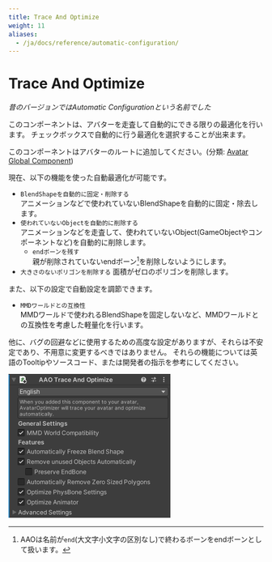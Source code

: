 ```yaml
---
title: Trace And Optimize
weight: 11
aliases:
  - /ja/docs/reference/automatic-configuration/
---
```


# Trace And Optimize

<i>昔のバージョンではAutomatic Configurationという名前でした</i>

このコンポーネントは、アバターを走査して自動的にできる限りの最適化を行います。
チェックボックスで自動的に行う最適化を選択することが出来ます。

このコンポーネントはアバターのルートに追加してください。(分類: [Avatar Global Component](../../component-kind/avatar-global-components))

現在、以下の機能を使った自動最適化が可能です。
- `BlendShapeを自動的に固定・削除する`  
  アニメーションなどで使われていないBlendShapeを自動的に固定・除去します。
- `使われていないObjectを自動的に削除する`  
  アニメーションなどを走査して、使われていないObject(GameObjectやコンポーネントなど)を自動的に削除します。
  - `endボーンを残す`  
    親が削除されていないendボーン[^endbone]を削除しないようにします。
- `大きさのないポリゴンを削除する`
  面積がゼロのポリゴンを削除します。

また、以下の設定で自動設定を調節できます。
- `MMDワールドとの互換性`  
  MMDワールドで使われるBlendShapeを固定しないなど、MMDワールドとの互換性を考慮した軽量化を行います。

他に、バグの回避などに使用するための高度な設定がありますが、それらは不安定であり、不用意に変更するべきではありません。
それらの機能については英語のTooltipやソースコード、または開発者の指示を参考にしてください。

![component.png](component.png)

[^endbone]: AAOは名前が`end`(大文字小文字の区別なし)で終わるボーンをendボーンとして扱います。
